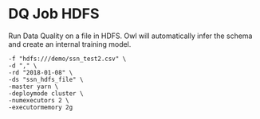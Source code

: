 # DQ Job HDFS



Run Data Quality on a file in HDFS.  Owl will automatically infer the schema and create an internal training model.

```
-f "hdfs:///demo/ssn_test2.csv" \
-d "," \
-rd "2018-01-08" \
-ds "ssn_hdfs_file" \
-master yarn \
-deploymode cluster \
-numexecutors 2 \
-executormemory 2g
```
